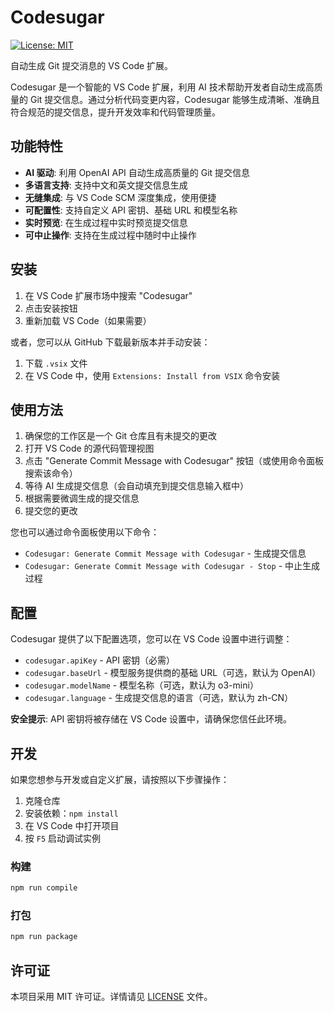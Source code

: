 # Codesugar

[![License: MIT](https://img.shields.io/badge/License-MIT-yellow.svg)](https://opensource.org/licenses/MIT)

自动生成 Git 提交消息的 VS Code 扩展。

Codesugar 是一个智能的 VS Code 扩展，利用 AI 技术帮助开发者自动生成高质量的 Git 提交信息。通过分析代码变更内容，Codesugar 能够生成清晰、准确且符合规范的提交信息，提升开发效率和代码管理质量。

## 功能特性

- **AI 驱动**: 利用 OpenAI API 自动生成高质量的 Git 提交信息
- **多语言支持**: 支持中文和英文提交信息生成
- **无缝集成**: 与 VS Code SCM 深度集成，使用便捷
- **可配置性**: 支持自定义 API 密钥、基础 URL 和模型名称
- **实时预览**: 在生成过程中实时预览提交信息
- **可中止操作**: 支持在生成过程中随时中止操作

## 安装

1. 在 VS Code 扩展市场中搜索 "Codesugar"
2. 点击安装按钮
3. 重新加载 VS Code（如果需要）

或者，您可以从 GitHub 下载最新版本并手动安装：

1. 下载 `.vsix` 文件
2. 在 VS Code 中，使用 `Extensions: Install from VSIX` 命令安装

## 使用方法

1. 确保您的工作区是一个 Git 仓库且有未提交的更改
2. 打开 VS Code 的源代码管理视图
3. 点击 "Generate Commit Message with Codesugar" 按钮（或使用命令面板搜索该命令）
4. 等待 AI 生成提交信息（会自动填充到提交信息输入框中）
5. 根据需要微调生成的提交信息
6. 提交您的更改

您也可以通过命令面板使用以下命令：
- `Codesugar: Generate Commit Message with Codesugar` - 生成提交信息
- `Codesugar: Generate Commit Message with Codesugar - Stop` - 中止生成过程

## 配置

Codesugar 提供了以下配置选项，您可以在 VS Code 设置中进行调整：

- `codesugar.apiKey` - API 密钥（必需）
- `codesugar.baseUrl` - 模型服务提供商的基础 URL（可选，默认为 OpenAI）
- `codesugar.modelName` - 模型名称（可选，默认为 o3-mini）
- `codesugar.language` - 生成提交信息的语言（可选，默认为 zh-CN）

**安全提示**: API 密钥将被存储在 VS Code 设置中，请确保您信任此环境。

## 开发

如果您想参与开发或自定义扩展，请按照以下步骤操作：

1. 克隆仓库
2. 安装依赖：`npm install`
3. 在 VS Code 中打开项目
4. 按 `F5` 启动调试实例

### 构建

```bash
npm run compile
```

### 打包

```bash
npm run package
```

## 许可证

本项目采用 MIT 许可证。详情请见 [LICENSE](LICENSE) 文件。
